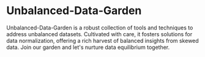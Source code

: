 # Unbalanced-Data-Garden
Unbalanced-Data-Garden is a robust collection of tools and techniques to address unbalanced datasets. Cultivated with care, it fosters solutions for data normalization, offering a rich harvest of balanced insights from skewed data. Join our garden and let's nurture data equilibrium together.
